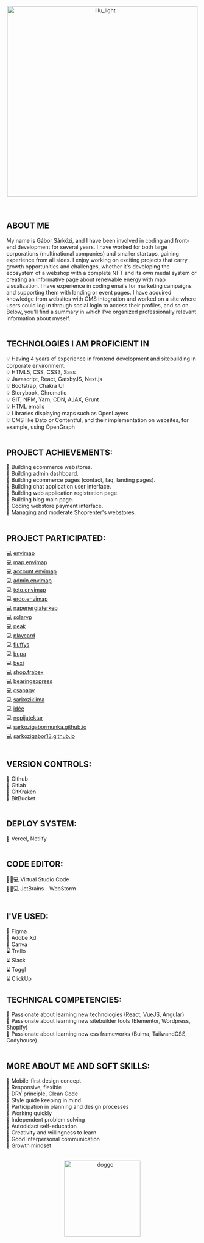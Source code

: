 <div align="center">
  <img src="https://github.com/sarkozigabor13/sarkozigabor13/assets/66883938/e78171e7-8dd7-48ca-9951-88d5799b0393" alt="illu_light" height="500" />
</div>
<br><br>


## ABOUT ME <br>
My name is Gábor Sárközi, and I have been involved in coding and front-end development for several years. I have worked for both large corporations (multinational companies) and smaller startups, gaining experience from all sides. I enjoy working on exciting projects that carry growth opportunities and challenges, whether it's developing the ecosystem of a webshop with a complete NFT and its own medal system or creating an informative page about renewable energy with map visualization. I have experience in coding emails for marketing campaigns and supporting them with landing or event pages. I have acquired knowledge from websites with CMS integration and worked on a site where users could log in through social login to access their profiles, and so on.
<br>
Below, you'll find a summary in which I've organized professionally relevant information about myself.
<br><br>

## TECHNOLOGIES I AM PROFICIENT IN <br>
💡 Having 4 years of experience in frontend development and sitebuilding in corporate environment.<br>
💡 HTML5, CSS, CSS3, Sass <br>
💡 Javascript, React, GatsbyJS, Next.js <br>
💡 Bootstrap, Chakra UI <br>
💡 Storybook, Chromatic <br>
💡 GIT, NPM, Yarn, CDN, AJAX, Grunt <br>
💡 HTML emails <br>
💡 Libraries displaying maps such as OpenLayers <br>
💡 CMS like Dato or Contentful, and their implementation on websites, for example, using OpenGraph <br><br>

## PROJECT ACHIEVEMENTS:<br>
💪 Building ecommerce webstores.<br>
💪 Building admin dashboard.<br>
💪 Building ecommerce pages (contact, faq, landing pages).<br>
💪 Building chat application user interface.<br>
💪 Building web application registration page. <br>
💪 Building blog main page. <br>
💪 Coding webstore payment interface.<br>
💪 Managing and moderate Shoprenter's webstores.<br><br>

## PROJECT PARTICIPATED:<br>
💻 [envimap](https://envimap.hu/)<br>
💻 [map.envimap](https://map.envimap.hu/)<br>
💻 [account.envimap](https://account.envimap.hu/)<br>
💻 [admin.envimap](https://admin.envimap.hu/)<br>
💻 [teto.envimap](https://teto.envimap.hu/)<br>
💻 [erdo.envimap](https://erdo.envimap.hu/)<br>
💻 [napenergiaterkep](https://napenergiaterkep.hu/)<br>
💻 [solarvp](https://solarvp.hu/)<br>
💻 [peak](https://www.peakfs.io/)<br>
💻 [playcard](https://playcard-web.vercel.app/)<br>
💻 [fluffys](https://fluffys.vercel.app/)<br>
💻 [bupa](https://bupa-sitebuild.vercel.app/)<br>
💻 [bexi](https://bexi.hu)<br>
💻 [shop.frabex](https://shop.frabex.com)<br>
💻 [bearingexpress](https://bearingexpress.shoprenter.hu)<br>
💻 [csapagy](https://csapagy.hu)<br>
💻 [sarkoziklima](https://sarkoziklima.hu)<br>
💻 [idée](https://idée.hu)<br>
💻 [nepijatektar](https://nepijatektar.hu)<br>
💻 [sarkozigabormunka.github.io](https://sarkozigabormunka.github.io)<br>
💻 [sarkozigabor13.github.io](https://sarkozigabor13.github.io)<br><br>

## VERSION CONTROLS:<br>
🚀 Github<br>
🚀 Gitlab<br>
🚀 GitKraken<br>
🚀 BitBucket<br><br>

## DEPLOY SYSTEM:<br>
👑 Vercel, Netlify<br><br>

## CODE EDITOR: <br>
👨🏽💻 Virtual Studio Code<br>
👨🏽💻 JetBrains - WebStorm <br><br>

## I'VE USED:<br>
🧩 Figma<br>
🧩 Adobe Xd<br>
🎨 Canva<br>
⌛️ Trello<br>
⌛️ Slack<br>
⌛️ Toggl<br>
⌛️ ClickUp<br>

## TECHNICAL COMPETENCIES:<br>
📌 Passionate about learning new technologies (React, VueJS, Angular)<br>
📌 Passionate about learning new sitebuilder tools (Elementor, Wordpress, Shopify)<br>
📌 Passionate about learning new css frameworks (Bulma, TailwandCSS, Codyhouse)<br><br>

## MORE ABOUT ME AND SOFT SKILLS:<br>
🍻 Mobile-first design concept  <br>
🍻 Responsive, flexible <br>
🍻 DRY principle, Clean Code <br>
🍻 Style guide keeping in mind <br>
🍻 Participation in planning and design processes<br>
🍻 Working quickly <br>
🍻 Independent problem solving<br>
🍻 Autodidact self-education <br>
🍻 Creativity and willingness to learn <br>
🍻 Good interpersonal communication <br>
🍻 Growth mindset<br><br>

<div align="center">
  <img src="https://github.com/sarkozigabor13/sarkozigabor13/assets/66883938/d6a4f021-06f7-4c03-b2fe-7b31c08a55d5" alt="doggo" height="200" />
</div>
<br><br>

